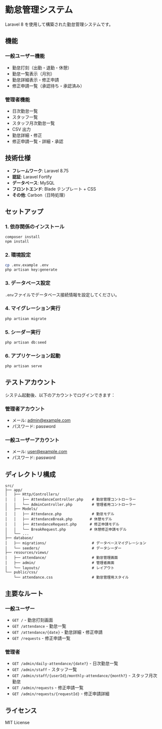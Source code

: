# 勤怠管理システム

Laravel 8 を使用して構築された勤怠管理システムです。

## 機能

### 一般ユーザー機能

-   勤怠打刻（出勤・退勤・休憩）
-   勤怠一覧表示（月別）
-   勤怠詳細表示・修正申請
-   修正申請一覧（承認待ち・承認済み）

### 管理者機能

-   日次勤怠一覧
-   スタッフ一覧
-   スタッフ月次勤怠一覧
-   CSV 出力
-   勤怠詳細・修正
-   修正申請一覧・詳細・承認

## 技術仕様

-   **フレームワーク**: Laravel 8.75
-   **認証**: Laravel Fortify
-   **データベース**: MySQL
-   **フロントエンド**: Blade テンプレート + CSS
-   **その他**: Carbon（日時処理）

## セットアップ

### 1. 依存関係のインストール

```bash
composer install
npm install
```

### 2. 環境設定

```bash
cp .env.example .env
php artisan key:generate
```

### 3. データベース設定

`.env`ファイルでデータベース接続情報を設定してください。

### 4. マイグレーション実行

```bash
php artisan migrate
```

### 5. シーダー実行

```bash
php artisan db:seed
```

### 6. アプリケーション起動

```bash
php artisan serve
```

## テストアカウント

システム起動後、以下のアカウントでログインできます：

### 管理者アカウント

-   メール: admin@example.com
-   パスワード: password

### 一般ユーザーアカウント

-   メール: user@example.com
-   パスワード: password

## ディレクトリ構成

```
src/
├── app/
│   ├── Http/Controllers/
│   │   ├── AttendanceController.php    # 勤怠管理コントローラー
│   │   └── AdminController.php         # 管理者用コントローラー
│   ├── Models/
│   │   ├── Attendance.php              # 勤怠モデル
│   │   ├── AttendanceBreak.php        # 休憩モデル
│   │   ├── AttendanceRequest.php      # 修正申請モデル
│   │   └── BreakRequest.php           # 休憩修正申請モデル
│   └── ...
├── database/
│   ├── migrations/                     # データベースマイグレーション
│   └── seeders/                        # データシーダー
├── resources/views/
│   ├── attendance/                     # 勤怠管理画面
│   ├── admin/                          # 管理者画面
│   └── layouts/                        # レイアウト
└── public/css/
    └── attendance.css                  # 勤怠管理用スタイル
```

## 主要なルート

### 一般ユーザー

-   `GET /` - 勤怠打刻画面
-   `GET /attendance` - 勤怠一覧
-   `GET /attendance/{date}` - 勤怠詳細・修正申請
-   `GET /requests` - 修正申請一覧

### 管理者

-   `GET /admin/daily-attendance/{date?}` - 日次勤怠一覧
-   `GET /admin/staff` - スタッフ一覧
-   `GET /admin/staff/{userId}/monthly-attendance/{month?}` - スタッフ月次勤怠
-   `GET /admin/requests` - 修正申請一覧
-   `GET /admin/requests/{requestId}` - 修正申請詳細

## ライセンス

MIT License
